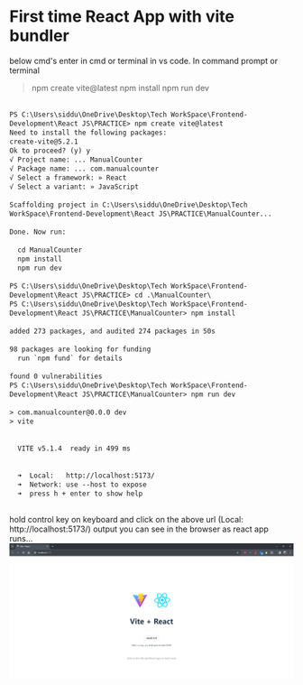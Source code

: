 # First time React App with vite bundler

below cmd's enter in cmd or terminal in vs code.
In command prompt or terminal

>npm create vite@latest
npm install
npm run dev
```terminal

PS C:\Users\siddu\OneDrive\Desktop\Tech WorkSpace\Frontend-Development\React JS\PRACTICE> npm create vite@latest
Need to install the following packages:
create-vite@5.2.1
Ok to proceed? (y) y
√ Project name: ... ManualCounter
√ Package name: ... com.manualcounter
√ Select a framework: » React
√ Select a variant: » JavaScript

Scaffolding project in C:\Users\siddu\OneDrive\Desktop\Tech WorkSpace\Frontend-Development\React JS\PRACTICE\ManualCounter...

Done. Now run:

  cd ManualCounter
  npm install
  npm run dev

PS C:\Users\siddu\OneDrive\Desktop\Tech WorkSpace\Frontend-Development\React JS\PRACTICE> cd .\ManualCounter\
PS C:\Users\siddu\OneDrive\Desktop\Tech WorkSpace\Frontend-Development\React JS\PRACTICE\ManualCounter> npm install

added 273 packages, and audited 274 packages in 50s

98 packages are looking for funding
  run `npm fund` for details

found 0 vulnerabilities
PS C:\Users\siddu\OneDrive\Desktop\Tech WorkSpace\Frontend-Development\React JS\PRACTICE\ManualCounter> npm run dev

> com.manualcounter@0.0.0 dev
> vite


  VITE v5.1.4  ready in 499 ms


  ➜  Local:   http://localhost:5173/
  ➜  Network: use --host to expose
  ➜  press h + enter to show help


```
hold control key on keyboard and click on the above url (Local:   http://localhost:5173/)
output you can see in the browser as react app runs...
![alt text](image.png)